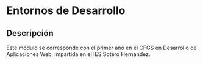 # Entornos de Desarrollo

## Descripción

Este módulo se corresponde con el primer año en el CFGS en Desarrollo de Aplicaciones Web, impartida en el IES Sotero Hernández.
